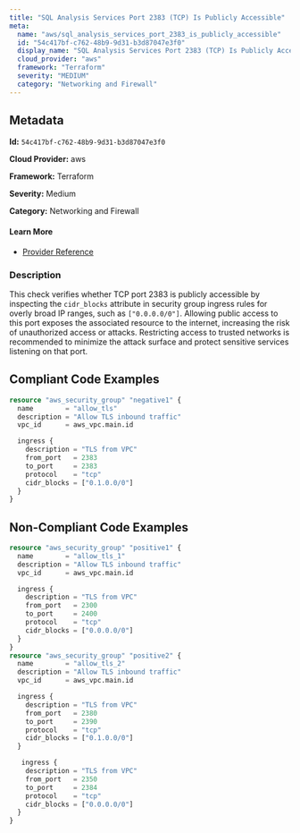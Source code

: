 ```yaml
---
title: "SQL Analysis Services Port 2383 (TCP) Is Publicly Accessible"
meta:
  name: "aws/sql_analysis_services_port_2383_is_publicly_accessible"
  id: "54c417bf-c762-48b9-9d31-b3d87047e3f0"
  display_name: "SQL Analysis Services Port 2383 (TCP) Is Publicly Accessible"
  cloud_provider: "aws"
  framework: "Terraform"
  severity: "MEDIUM"
  category: "Networking and Firewall"
---
```

## Metadata

**Id:** `54c417bf-c762-48b9-9d31-b3d87047e3f0`

**Cloud Provider:** aws

**Framework:** Terraform

**Severity:** Medium

**Category:** Networking and Firewall

#### Learn More

 - [Provider Reference](https://registry.terraform.io/providers/hashicorp/aws/latest/docs/resources/security_group)

### Description

 This check verifies whether TCP port 2383 is publicly accessible by inspecting the `cidr_blocks` attribute in security group ingress rules for overly broad IP ranges, such as `["0.0.0.0/0"]`. Allowing public access to this port exposes the associated resource to the internet, increasing the risk of unauthorized access or attacks. Restricting access to trusted networks is recommended to minimize the attack surface and protect sensitive services listening on that port.


## Compliant Code Examples
```terraform
resource "aws_security_group" "negative1" {
  name        = "allow_tls"
  description = "Allow TLS inbound traffic"
  vpc_id      = aws_vpc.main.id

  ingress {
    description = "TLS from VPC"
    from_port   = 2383
    to_port     = 2383
    protocol    = "tcp"
    cidr_blocks = ["0.1.0.0/0"]
  }
}

```
## Non-Compliant Code Examples
```terraform
resource "aws_security_group" "positive1" {
  name        = "allow_tls_1"
  description = "Allow TLS inbound traffic"
  vpc_id      = aws_vpc.main.id

  ingress {
    description = "TLS from VPC"
    from_port   = 2300
    to_port     = 2400
    protocol    = "tcp"
    cidr_blocks = ["0.0.0.0/0"]
  }
}
resource "aws_security_group" "positive2" {
  name        = "allow_tls_2"
  description = "Allow TLS inbound traffic"
  vpc_id      = aws_vpc.main.id

  ingress {
    description = "TLS from VPC"
    from_port   = 2380
    to_port     = 2390
    protocol    = "tcp"
    cidr_blocks = ["0.1.0.0/0"]
  }

   ingress {
    description = "TLS from VPC"
    from_port   = 2350
    to_port     = 2384
    protocol    = "tcp"
    cidr_blocks = ["0.0.0.0/0"]
  }
}

```